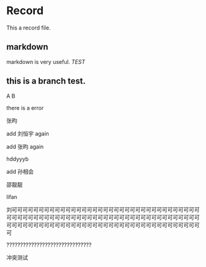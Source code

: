 # Record

This a record file.

## markdown 
  markdown is very useful.
  *TEST*

## this is a branch test.

A B


there is a error

张昀

add 刘恒宇 again

add 张昀 again

hddyyyb


add 孙相会


邵靓靓


lifan

刘可可可可可可可可可可可可可可可可可可可可可可可可可可可可可可可可可可可可可可可可可可可可可可可可可可可可可可可可可可可可可可可可可可可可可可可可可可可可可可可可可可可可可可可可可可可可可可可可可可可可可可可可可可可可

???????????????????????????????

冲突测试


